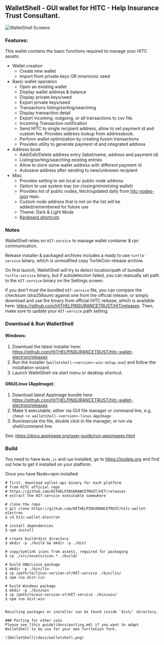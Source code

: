 ## WalletShell - GUI wallet for HITC - Help Insurance Trust Consultant.

![WalletShell Screens](https://i.imgur.com/41Ujq0S.gif "WalletShell Screens")

### Features:
This wallet contains the basic functions required to manage your HITC assets:

* Wallet creation
  * Create new wallet
  * Import from private keys OR mnemonic seed
* Basic wallet operation
  * Open an existing  wallet
  * Display wallet address & balance
  * Display private keys/seed
  * Export private keys/seed
  * Transactions listing/sorting/searching
  * Display transaction detail
  * Export incoming, outgoing, or all transactions to csv file.
  * Incoming Transaction notification
  * Send HITC to single recipient address, allow to set payment id and custom fee. Provides address lookup from addressbook.
  * Perform wallet optimization by creating fusion transactions
  * Provides utility to generate payment id and integrated address
* Address book
  * Add/Edit/Delete address entry (label/name, address and payment id)
  * Listing/sorting/searching existing entries
  * Allow to store same wallet address with different payment id
  * Autosave address after sending to new/unknown recipient
* Misc
  * Provides setting to set local or public node address
  * Option to use system tray (on closing/minimizing wallet)
  * Provides list of public nodes, fetch/updated daily from [hitc-nodes-json](https://github.com/HITHELPINSURANCETRUST/hitc-nodes-json) repo.
  * Custom node address that is not on the list will be added/remembered for future use
  * Theme: Dark & Light Mode
  * [Keyboard shortcuts](docs/shortcut.md)


### Notes

WalletShell relies on `HIT-service` to manage wallet container &amp; rpc communication.

Release installer & packaged archives includes a ready to use `turtle-service` binary, which is unmodified copy TurtleCoin release archive.

On first launch, WalletShell will try to detect location/path of bundled `turtle-service` binary, but if autodetection failed, you can manually set path to the `HIT-service` binary on the Settings screen.

If you don't trust the bundled `HIT-service` file, you can compare the checksum (sha256sum) against one from the official release, or simply download and use the binary from official HITC release, which is available here: https://github.com/HITHELPINSURANCETRUST/HIT/releases. Then,  make sure to update your `HIT-service` path setting.

### Download &amp; Run WalletShell

#### Windows:
1. Download the latest installer here: https://github.com/HITHELPINSURANCETRUST/hitc-wallet-electron/releases
2. Run the installer (`walletshell-<version>-win-setup.exe`) and follow the installation wizard.
3. Launch WalletShell via start menu or desktop shortcut.

#### GNU/Linux (AppImage):
1. Download latest AppImage bundle here: https://github.com/HITHELPINSURANCETRUST/hitc-wallet-electron/releases
2. Make it executable, either via GUI file manager or command line, e.g. `chmod +x walletshell-<version>-linux.AppImage`
3. Run/execute the file, double click in file manager, or run via shell/command line.

See: https://docs.appimage.org/user-guide/run-appimages.html


### Build
You need to have `Node.js` and `npm` installed, go to https://nodejs.org and find out how to get it installed on your platform.

Once you have Node+npm installed:
```
# first, download wallet-api binary for each platform
# from HITC official repo
# https://github.com/HITHELPINSURANCETRUST/HIT/releases
# extract the HIT-service executable somewhere

# clone the repo
$ git clone https://github.com/HITHELPINSURANCETRUST/hitc-wallet-electron
$ cd hitc-wallet-electron

# install dependencies
$ npm install

# create build+dist directory
$ mkdir -p ./build && mkdir -p ./dist

# copy/symlink icons from assets, required for packaging
$ cp ./src/assets/icon.* ./build/

# build GNU/Linux package
$ mkdir -p ./bin/lin
$ cp /path/to/linux-version-of/HIT-service ./bin/lin/
$ npm run dist-lin

# build Windows package
$ mkdir -p ./bin/win
$ cp /path/to/win-version-of/HIT-service ./bin/win/
$ npm run dist-win


Resulting packages or installer can be found inside `dist/` directory.

### Porting for other coin
Please see [this guide](docs/porting.md) if you want to adapt WalletShell to be use for your own TurtleCoin fork.

![WalletShell](docs/walletshell.png)
